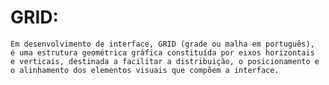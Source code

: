 # GRID:
    
    Em desenvolvimento de interface, GRID (grade ou malha em português),
    é uma estrutura geométrica gráfica constituída por eixos horizontais
    e verticais, destinada a facilitar a distribuição, o posicionamento e
    o alinhamento dos elementos visuais que compõem a interface.